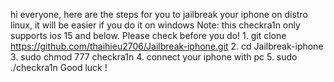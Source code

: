 hi everyone, here are the steps for you to jailbreak your iphone on distro linux, it will be easier if you do it on windows
Note: this checkra1n only supports ios 15 and below. Please check before you do!
          1. git clone https://github.com/thaihieu2706/Jailbreak-iphone.git
          2. cd Jailbreak-iphone 
          3. sudo chmod 777 checkra1n
          4. connect your iphone with pc 
          5. sudo ./checkra1n
Good luck !
